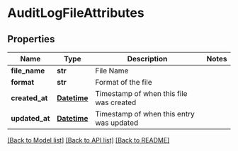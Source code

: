 # AuditLogFileAttributes

## Properties
Name | Type | Description | Notes
------------ | ------------- | ------------- | -------------
**file_name** | **str** | File Name | 
**format** | **str** | Format of the file | 
**created_at** | [**Datetime**](Datetime.md) | Timestamp of when this file was created | 
**updated_at** | [**Datetime**](Datetime.md) | Timestamp of when this entry was updated | 

[[Back to Model list]](../README.md#documentation-for-models) [[Back to API list]](../README.md#documentation-for-api-endpoints) [[Back to README]](../README.md)


